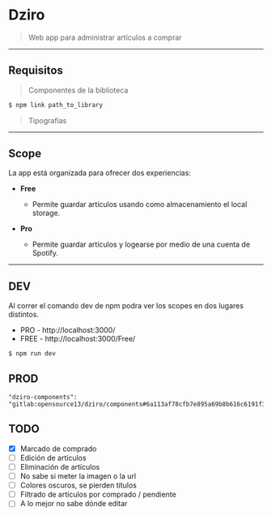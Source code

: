 # Dziro
> Web app para administrar artículos a comprar


---
## Requisitos

> Componentes de la biblioteca

```bash
$ npm link path_to_library 
```

> Tipografías

---
## Scope

La app está organizada para ofrecer dos experiencias:

- **Free** 
  -  Permite guardar artículos usando como almacenamiento el local storage.

- **Pro**
   - Permite guardar artículos y logearse por medio de una  cuenta de Spotify.

---


## DEV
Al correr el comando dev de npm podra ver los scopes en dos lugares distintos.
- PRO - http://localhost:3000/
- FREE - http://localhost:3000/Free/


```
$ npm run dev
```
## PROD

```
"dziro-components": "gitlab:opensource13/dziro/components#6a113af78cfb7e895a69b8b616c6191f3a9e7158",
```

## TODO


- [X] Marcado de comprado
- [ ] Edición de artículos
- [ ] Eliminación de artículos
- [ ] No sabe si meter la imagen o la url
- [ ] Colores oscuros, se pierden títulos
- [ ] Filtrado de artículos por comprado / pendiente
- [ ] A lo mejor no sabe dónde editar
